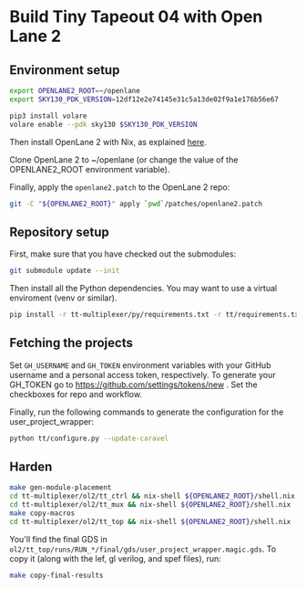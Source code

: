 # Build Tiny Tapeout 04 with Open Lane 2

## Environment setup

```bash
export OPENLANE2_ROOT=~/openlane
export SKY130_PDK_VERSION=12df12e2e74145e31c5a13de02f9a1e176b56e67

pip3 install volare
volare enable --pdk sky130 $SKY130_PDK_VERSION
```

Then install OpenLane 2 with Nix, as explained [here](https://openlane2.readthedocs.io/en/latest/getting_started/nix_installation/index.html).

Clone OpenLane 2 to ~/openlane (or change the value of the OPENLANE2_ROOT environment variable).

Finally, apply the `openlane2.patch` to the OpenLane 2 repo:

```bash
git -C "${OPENLANE2_ROOT}" apply `pwd`/patches/openlane2.patch
```

## Repository setup

First, make sure that you have checked out the submodules:

```bash
git submodule update --init
```

Then install all the Python dependencies. You may want to use a virtual enviroment (venv or similar).

```bash
pip install -r tt-multiplexer/py/requirements.txt -r tt/requirements.txt
```

## Fetching the projects

Set `GH_USERNAME` and `GH_TOKEN` environment variables with your GitHub username and a personal access token, respectively.
To generate your GH_TOKEN go to https://github.com/settings/tokens/new . Set the checkboxes for repo and workflow.

Finally, run the following commands to generate the configuration for the user_project_wrapper:

```bash
python tt/configure.py --update-caravel
```

## Harden

```bash
make gen-module-placement
cd tt-multiplexer/ol2/tt_ctrl && nix-shell ${OPENLANE2_ROOT}/shell.nix --run "python build.py"
cd tt-multiplexer/ol2/tt_mux && nix-shell ${OPENLANE2_ROOT}/shell.nix --run "python build.py"
make copy-macros
cd tt-multiplexer/ol2/tt_top && nix-shell ${OPENLANE2_ROOT}/shell.nix --run "python build.py"
```

You'll find the final GDS in `ol2/tt_top/runs/RUN_*/final/gds/user_project_wrapper.magic.gds`. To copy it (along with the lef, gl verilog, and spef files), run:

```bash
make copy-final-results
```
